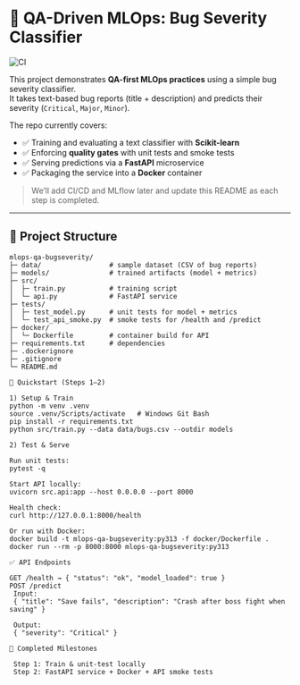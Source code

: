 # 🐞 QA-Driven MLOps: Bug Severity Classifier

![CI](https://github.com/anveshyeruva/mlops-qa-bugseverity/actions/workflows/ci.yml/badge.svg)

This project demonstrates **QA-first MLOps practices** using a simple bug severity classifier.  
It takes text-based bug reports (title + description) and predicts their severity (`Critical`, `Major`, `Minor`).

The repo currently covers:
- ✅ Training and evaluating a text classifier with **Scikit-learn**
- ✅ Enforcing **quality gates** with unit tests and smoke tests
- ✅ Serving predictions via a **FastAPI** microservice
- ✅ Packaging the service into a **Docker** container

> We’ll add CI/CD and MLflow later and update this README as each step is completed.

---

## 📂 Project Structure

```text
mlops-qa-bugseverity/
├─ data/                 # sample dataset (CSV of bug reports)
├─ models/               # trained artifacts (model + metrics)
├─ src/
│  ├─ train.py           # training script
│  └─ api.py             # FastAPI service
├─ tests/
│  ├─ test_model.py      # unit tests for model + metrics
│  └─ test_api_smoke.py  # smoke tests for /health and /predict
├─ docker/
│  └─ Dockerfile         # container build for API
├─ requirements.txt      # dependencies
├─ .dockerignore
├─ .gitignore
└─ README.md

🚀 Quickstart (Steps 1–2)

1) Setup & Train
python -m venv .venv
source .venv/Scripts/activate   # Windows Git Bash
pip install -r requirements.txt
python src/train.py --data data/bugs.csv --outdir models

2) Test & Serve

Run unit tests:
pytest -q

Start API locally:
uvicorn src.api:app --host 0.0.0.0 --port 8000

Health check:
curl http://127.0.0.1:8000/health

Or run with Docker:
docker build -t mlops-qa-bugseverity:py313 -f docker/Dockerfile .
docker run --rm -p 8000:8000 mlops-qa-bugseverity:py313

✅ API Endpoints

GET /health → { "status": "ok", "model_loaded": true }
POST /predict
 Input:
 { "title": "Save fails", "description": "Crash after boss fight when saving" }

 Output:
 { "severity": "Critical" }

📌 Completed Milestones

 Step 1: Train & unit-test locally
 Step 2: FastAPI service + Docker + API smoke tests
